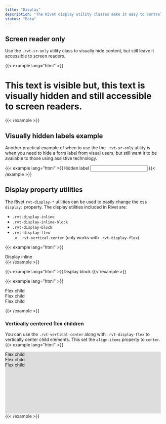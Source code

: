 ```yaml
---
title: "Display"
description: "The Rivet display utility classes make it easy to control how elements display on screen and how they are presented to assistive technologies like screen readers."
status: "Beta"
---
```


## Screen reader only
Use the `.rvt-sr-only` utility class to visually hide content, but still leave it accessible to screen readers.

{{< example lang="html" >}}<h1 class="rvt-ts-32">This text is visible <span class="rvt-sr-only">but, this text is visually hidden and still accessible to screen readers.</span></h1>
{{< /example >}}

## Visually hidden labels example
Another practical example of when to use the the `.rvt-sr-only` utility is when you need to hide a form label from visual users, but still want it to be available to those using assistive technology.

{{< example lang="html" >}}<label for="hidden-label" class="rvt-sr-only">Hidden label</label>
<input type="text" id="hidden-label">
{{< /example >}}

## Display property utilities
The Rivet `rvt-display-*` utilities can be used to easily change the css `display:` property. The display utilities included in Rivet are:

- `.rvt-display-inline`
- `.rvt-display-inline-block`
- `.rvt-display-block`
- `.rvt-display-flex`
    - `.rvt-vertical-center` (only works with `.rvt-display-flex`)

{{< example lang="html" >}}<div class="rvt-display-inline bg-midnight">Display inline</div>
{{< /example >}}

{{< example lang="html" >}}<span class="rvt-display-block bg-green">Display block</span>
{{< /example >}}

{{< example lang="html" >}}<div class="rvt-display-flex">
    <div class="bg-orange rvt-m-right-sm">Flex child</div>
    <div class="bg-orange rvt-m-right-sm">Flex child</div>
    <div class="bg-orange rvt-m-right-sm">Flex child</div>
</div>
{{< /example >}}

### Vertically centered flex children
You can use the `.rvt-vertical-center` along with `.rvt-display-flex` to vertically center child elements. This set the `align-items` property to `center`.
{{< example lang="html" >}}<div class="rvt-display-flex rvt-vertical-center" style="height: 200px; background-color: #ddd;">
    <div class="bg-orange rvt-m-right-sm">Flex child</div>
    <div class="bg-orange rvt-m-right-sm">Flex child</div>
    <div class="bg-orange rvt-m-right-sm">Flex child</div>
</div>
{{< /example >}}

